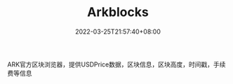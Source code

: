 ﻿---
weight: 
title: "Arkblocks"
description: "ARK官方区块浏览器，提供USDPrice数据，区块信息，区块高度，时间戳，手续费等信息"
date: 2022-03-25T21:57:40+08:00
lastmod: 2022-03-25T16:45:40+08:00
draft: false
authors: ["Metabd"]
featuredImage: "arkblocks.png"
link: ""
tags: ["区块链浏览器","Arkblocks"]
categories: ["navigation"]
navigation: ["区块链浏览器"]
lightgallery: true
toc: true
pinned: false
recommend: false
recommend1: false
---
ARK官方区块浏览器，提供USDPrice数据，区块信息，区块高度，时间戳，手续费等信息
